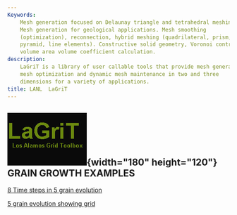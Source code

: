 ```yaml
---
Keywords: 
    Mesh generation focused on Delaunay triangle and tetrahedral meshing.
    Mesh generation for geological applications. Mesh smoothing
    (optimization), reconnection, hybrid meshing (quadrilateral, prism,
    pyramid, line elements). Constructive solid geometry, Voronoi control
    volume area volume coefficient calculation.
description: 
    LaGriT is a library of user callable tools that provide mesh generation,
    mesh optimization and dynamic mesh maintenance in two and three
    dimensions for a variety of applications.
title: LANL  LaGriT 
---
```


<div id="content-org">

![](images/lagrit2.jpg){width="180" height="120"}
GRAIN GROWTH EXAMPLES
---------------------

[8 Time steps in 5 grain evolution](pdfs/solid.pdf)

[5 grain evolution showing grid](pdfs/grid.pdf)

</div>

